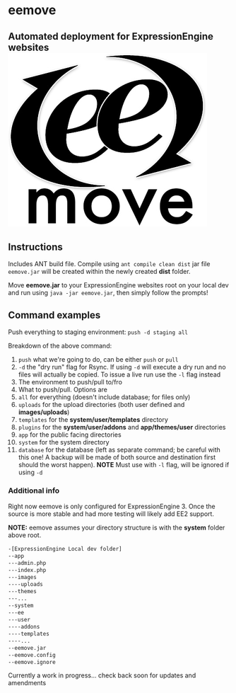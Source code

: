 # eemove
Automated deployment for ExpressionEngine websites
![alt text][logo]
---

## Instructions
Includes ANT build file. Compile using `ant compile clean dist`
jar file `eemove.jar` will be created within the newly created **dist** folder.

Move **eemove.jar** to your ExpressionEngine websites root on your local dev and run using `java -jar eemove.jar`, then simply follow the prompts!

## Command examples
Push everything to staging environment: `push -d staging all`

Breakdown of the above command:

1. `push` what we're going to do, can be either `push` or `pull`
2. `-d` the "dry run" flag for Rsync. If using `-d` will execute a dry run and no files will actually be copied. To issue a live run use the `-l` flag instead
3. The environment to push/pull to/fro
4. What to push/pull. Options are
  1. `all` for everything (doesn't include database; for files only)
  2. `uploads` for the upload directories (both user defined and **images/uploads**)
  3. `templates` for the **system/user/templates** directory
  4. `plugins` for the **system/user/addons** and **app/themes/user** directories
  5. `app` for the public facing directories
  6. `system` for the system directory
  7. `database` for the database (left as separate command; be careful with this one! A backup will be made of both source and destination first should the worst happen). **NOTE** Must use with `-l` flag, will be ignored if using `-d`

### Additional info
Right now eemove is only configured for ExpressionEngine 3. Once the source is more stable and had more testing will likely add EE2 support.

**NOTE:** eemove assumes your directory structure is with the **system** folder above root.

```
-[ExpressionEngine Local dev folder]
--app
---admin.php
---index.php
---images
----uploads
---themes
---...
--system
---ee
---user
----addons
----templates
----...
--eemove.jar
--eemove.config
--eemove.ignore

```
Currently a work in progress... check back soon for updates and amendments

[logo]: https://github.com/sparkison/eemove/blob/master/eemove.jpg "eemove logo"
